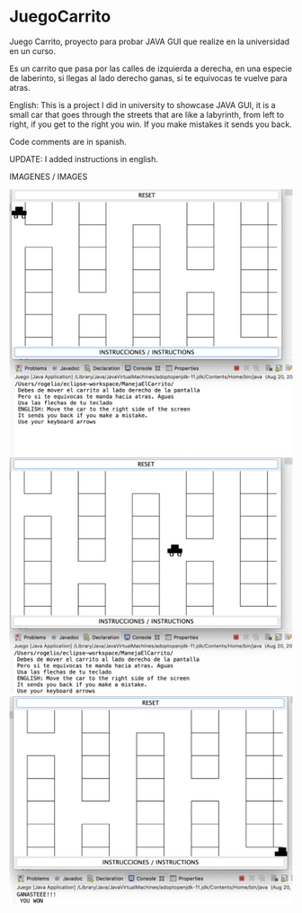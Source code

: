 # JuegoCarrito

Juego Carrito, proyecto para probar JAVA GUI que realize en la universidad en un curso.

Es un carrito que pasa por las calles de izquierda a derecha, en una especie de laberinto, si llegas al lado derecho ganas, si te equivocas te vuelve para atras.

English: This is a project I did in university to showcase JAVA GUI, it is a small car that goes through the streets that are like a labyrinth, from left to right,
if you get to the right you win. If you make mistakes it sends you back. 

Code comments are in spanish.

UPDATE: I added instructions in english.


IMAGENES / IMAGES

<img src="images/Carrito1.png">

<img src="images/Carrito2.png">

<img src="images/Carrito3.png">
